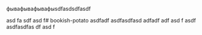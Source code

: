 фывафывафывафыsdfasdsdfasdf

asd
fa
sdf
asd
f# bookish-potato
asdfadf
asdfasdfasd
adfadf
adf
asd
f
asdf
asdfasdfas
df
asd
f
